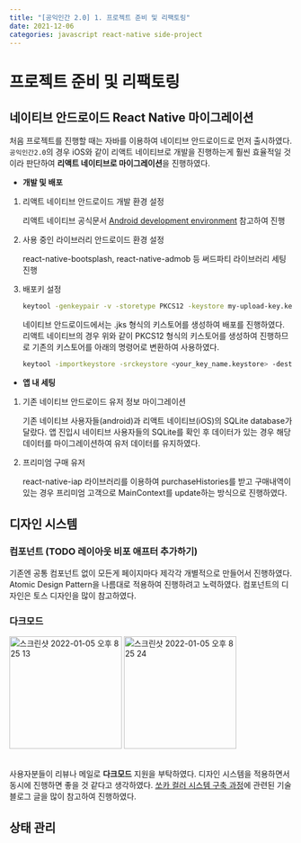 ```yaml
---
title: "[공익인간 2.0] 1. 프로젝트 준비 및 리팩토링"
date: 2021-12-06
categories: javascript react-native side-project
---
```


# 프로젝트 준비 및 리팩토링

## 네이티브 안드로이드 React Native 마이그레이션

처음 프로젝트를 진행할 때는 자바를 이용하여 네이티브 안드로이드로 먼저 출시하였다. `공익인간2.0`의 경우 iOS와 같이 리액트 네이티브로 개발을 진행하는게 훨씬 효율적일 것이라 판단하여 **리액트 네이티브로 마이그레이션**을 진행하였다.

- **개발 및 배포**

1. 리액트 네이티브 안드로이드 개발 환경 설정

   리액트 네이티브 공식문서 [Android development environment](https://reactnative.dev/docs/environment-setup) 참고하여 진행

2. 사용 중인 라이브러리 안드로이드 환경 설정

   react-native-bootsplash, react-native-admob 등 써드파티 라이브러리 세팅 진행

3. 배포키 설정

   ```bash
   keytool -genkeypair -v -storetype PKCS12 -keystore my-upload-key.keystore -alias my-key-alias -keyalg RSA -keysize 2048 -validity 10000
   ```

   네이티브 안드로이드에서는 .jks 형식의 키스토어를 생성하여 배포를 진행하였다. 리액트 네이티브의 경우 위와 같이 PKCS12 형식의 키스토어를 생성하여 진행하므로 기존의 키스토어를 아래의 명령어로 변환하여 사용하였다.

   ```bash
   keytool -importkeystore -srckeystore <your_key_name.keystore> -destkeystore <your_key_name.keystore> -deststoretype pkcs12
   ```

- **앱 내 세팅**

1. 기존 네이티브 안드로이드 유저 정보 마이그레이션

   기존 네이티브 사용자들(android)과 리액트 네이티브(iOS)의 SQLite database가 달랐다. 앱 진입시 네이티브 사용자들의 SQLite를 확인 후 데이터가 있는 경우 해당 데이터를 마이그레이션하여 유저 데이터를 유지하였다.

2. 프리미엄 구매 유저

   react-native-iap 라이브러리를 이용하여 purchaseHistories를 받고 구매내역이 있는 경우 프리미엄 고객으로 MainContext를 update하는 방식으로 진행하였다.

## 디자인 시스템

### 컴포넌트 (TODO 레이아웃 비포 애프터 추가하기)

기존엔 공통 컴포넌트 없이 모든게 페이지마다 제각각 개별적으로 만들어서 진행하였다. Atomic Design Pattern을 나름대로 적용하여 진행하려고 노력하였다. 컴포넌트의 디자인은 토스 디자인을 많이 참고하였다.

### 다크모드

<img width="200" alt="스크린샷 2022-01-05 오후 8 25 13" src="https://user-images.githubusercontent.com/53747019/148210509-7cea2082-7d48-4b49-a9c3-7af2287ff566.png">
<img width="200" alt="스크린샷 2022-01-05 오후 8 25 24" src="https://user-images.githubusercontent.com/53747019/148210494-ac30f36e-780b-4137-8bd4-ea0938f76320.png">
<br/>
<br/>

사용자분들이 리뷰나 메일로 **다크모드** 지원을 부탁하였다. 디자인 시스템을 적용하면서 동시에 진행하면 좋을 것 같다고 생각하였다. [쏘카 컬러 시스템 구축 과정](https://tech.socarcorp.kr/design/2020/07/22/dark-mode-02.html)에 관련된 기술 블로그 글을 많이 참고하여 진행하였다.

## 상태 관리
